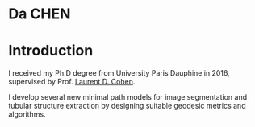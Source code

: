 #                                              Da CHEN

# Introduction

I received my Ph.D degree from University Paris Dauphine in 2016, supervised by Prof. [Laurent D. Cohen](https://www.ceremade.dauphine.fr/~cohen/).

I develop several new minimal path models for image segmentation and tubular structure extraction by designing suitable geodesic metrics and algorithms.
